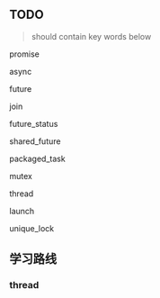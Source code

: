 
## TODO
>should contain key words below

promise 

async

future 

join

future_status

shared_future 

packaged_task 

mutex

thread 

launch

unique_lock 

## 学习路线

### thread




